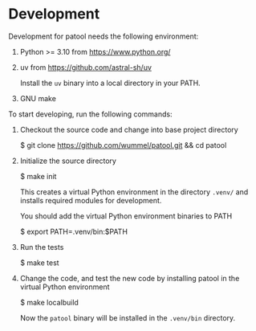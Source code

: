 Development
============

Development for patool needs the following environment:

1. Python >= 3.10 from https://www.python.org/

2. uv from https://github.com/astral-sh/uv

   Install the `uv` binary into a local directory in your PATH.

3. GNU make


To start developing, run the following commands:

1. Checkout the source code and change into base project directory

   $ git clone https://github.com/wummel/patool.git && cd patool

2. Initialize the source directory

   $ make init

   This creates a virtual Python environment in the directory `.venv/` and installs
   required modules for development.

   You should add the virtual Python environment binaries to PATH

   $ export PATH=.venv/bin:$PATH

3. Run the tests

   $ make test

4. Change the code, and test the new code by installing patool in the virtual Python environment

   $ make localbuild

   Now the `patool` binary will be installed in the `.venv/bin` directory.

